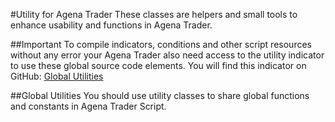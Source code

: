 #Utility for Agena Trader
These classes are helpers and small tools to enhance usability and functions in Agena Trader.

##Important
To compile indicators, conditions and other script resources without any error your Agena Trader also need access to the utility indicator to use these global source code elements. You will find this indicator on GitHub: [Global Utilities](https://github.com/simonpucher/AgenaTrader/blob/master/Utility/GlobalUtilities_Utility.cs)

##Global Utilities
You should use utility classes to share global functions and constants in Agena Trader Script.
